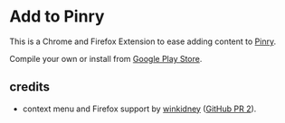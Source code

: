Add to Pinry
============

This is a Chrome and Firefox Extension to ease adding content to [Pinry](https://github.com/pinry/pinry/).

Compile your own or install from [Google Play Store](https://chrome.google.com/webstore/detail/pinry-chrome/jmhdcnmfkglikfjafdmdikoonedgijpa).

credits
-------

- context menu and Firefox support by [winkidney](https://github.com/winkidney) ([GitHub PR 2](https://github.com/lapo-luchini/chrome-pinry/pull/2)).
